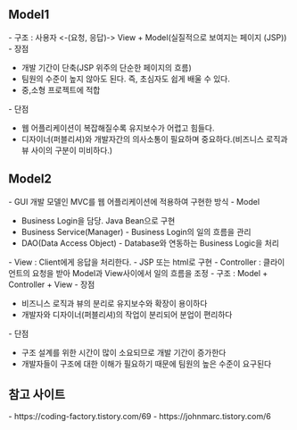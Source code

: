 <h2>Model1</h2>
- 구조 : 사용자 <-(요청, 응답)-> View + Model(실질적으로 보여지는 페이지 (JSP))
- 장점
<ul>
  <li>개발 기간이 단축(JSP 위주의 단순한 페이지의 흐름)</li>
  <li>팀원의 수준이 높지 않아도 된다. 즉, 초심자도 쉽게 배울 수 있다.</li>
  <li>중,소형 프로젝트에 적합</li>
</ul>
- 단점
<ul>
  <li>웹 어플리케이션이 복잡해질수록 유지보수가 어렵고 힘들다.</li>
  <li>디자이너(퍼블리셔)와 개발자간의 의사소통이 필요하며 중요하다.(비즈니스 로직과 뷰 사이의 구분이 미비하다.)</li>
</ul>

<h2>Model2</h2>
- GUI 개발 모델인 MVC를 웹 어플리케이션에 적용하여 구현한 방식
- Model
  <ul>
    <li>Business Login을 담당. Java Bean으로 구현</li>
    <li>Business Service(Manager) - Business Login의 일의 흐름을 관리</li>
    <li>DAO(Data Access Object) - Database와 연동하는 Business Logic을 처리</li>
  </ul>
- View : Client에게 응답을 처리한다. - JSP 또는 html로 구현
- Controller : 클라이언트의 요청을 받아 Model과 View사이에서 일의 흐름을 조정
- 구조 : Model + Controller + View
- 장점
  <ul>
    <li>비즈니스 로직과 뷰의 분리로 유지보수와 확장이 용이하다</li>
    <li>개발자와 디자이너(퍼블리셔)의 작업이 분리되어 분업이 편리하다</li>
  </ul>
 - 단점
  <ul>
    <li>구조 설계를 위한 시간이 많이 소요되므로 개발 기간이 증가한다</li>
    <li>개발자들이 구조에 대한 이해가 필요하기 때문에 팀원의 높은 수준이 요구된다</li>
  </ul>

<h2>참고 사이트</h2>
- https://coding-factory.tistory.com/69
- https://johnmarc.tistory.com/6
